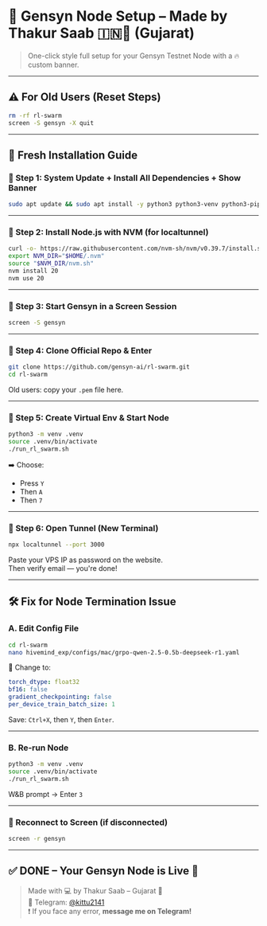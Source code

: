 # 🔧 Gensyn Node Setup – Made by Thakur Saab 🇮🇳🚩 (Gujarat)

> One-click style full setup for your Gensyn Testnet Node with a 🔥 custom banner.

---

## ⚠️ For Old Users (Reset Steps)

```bash
rm -rf rl-swarm
screen -S gensyn -X quit
```

---

## 🚀 Fresh Installation Guide

### 🔹 Step 1: System Update + Install All Dependencies + Show Banner

```bash
sudo apt update && sudo apt install -y python3 python3-venv python3-pip curl wget screen git lsof nano unzip iproute2 build-essential gcc g++ figlet && echo "$(figlet 'Thakur Saab')"
```

---

### 🔹 Step 2: Install Node.js with NVM (for localtunnel)

```bash
curl -o- https://raw.githubusercontent.com/nvm-sh/nvm/v0.39.7/install.sh | bash
export NVM_DIR="$HOME/.nvm"
source "$NVM_DIR/nvm.sh"
nvm install 20
nvm use 20
```

---

### 🔹 Step 3: Start Gensyn in a Screen Session

```bash
screen -S gensyn
```

---

### 🔹 Step 4: Clone Official Repo & Enter

```bash
git clone https://github.com/gensyn-ai/rl-swarm.git
cd rl-swarm
```

Old users: copy your `.pem` file here.

---

### 🔹 Step 5: Create Virtual Env & Start Node

```bash
python3 -m venv .venv
source .venv/bin/activate
./run_rl_swarm.sh
```

➡️ Choose:
- Press `Y`
- Then `A`
- Then `7`

---

### 🔹 Step 6: Open Tunnel (New Terminal)

```bash
npx localtunnel --port 3000
```

Paste your VPS IP as password on the website.  
Then verify email — you're done!

---

## 🛠️ Fix for Node Termination Issue

### A. Edit Config File

```bash
cd rl-swarm
nano hivemind_exp/configs/mac/grpo-qwen-2.5-0.5b-deepseek-r1.yaml
```

🔄 Change to:

```yaml
torch_dtype: float32
bf16: false
gradient_checkpointing: false
per_device_train_batch_size: 1
```

Save: `Ctrl+X`, then `Y`, then `Enter`.

---

### B. Re-run Node

```bash
python3 -m venv .venv
source .venv/bin/activate
./run_rl_swarm.sh
```

W&B prompt → Enter `3`

---

### 🧿 Reconnect to Screen (if disconnected)

```bash
screen -r gensyn
```

---

## ✅ DONE – Your Gensyn Node is Live 🚀

> Made with 💻 by Thakur Saab – Gujarat 🚩  
> 🔗 Telegram: [@kittu2141](https://t.me/kittu2141)  
> ❗ If you face any error, **message me on Telegram!**
